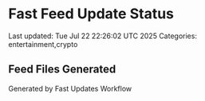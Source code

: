 # Fast Feed Update Status
Last updated: Tue Jul 22 22:26:02 UTC 2025
Categories: entertainment,crypto

## Feed Files Generated

Generated by Fast Updates Workflow
